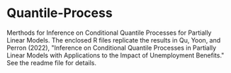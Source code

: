 # Quantile-Process
Merthods for Inference on Conditional Quantile Processes for Partially Linear Models.
The enclosed R files replicate the results in Qu, Yoon, and Perron (2022), "Inference on Conditional Quantile Processes in Partially Linear Models with Applications to the Impact of Unemployment Benefits." See the readme file for details.

